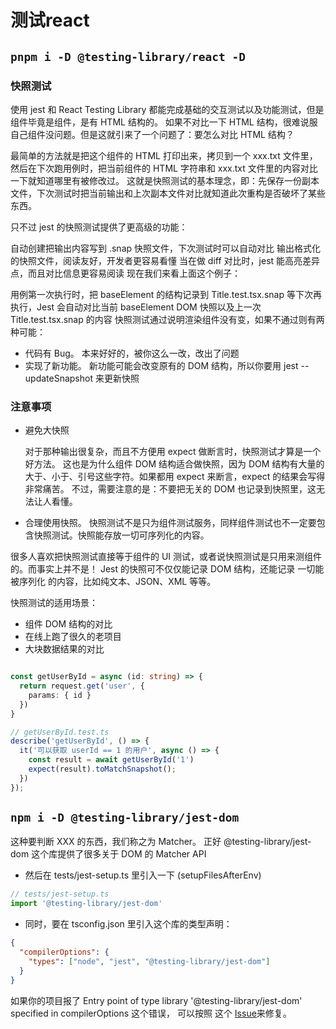 # 测试react 

## `pnpm i -D @testing-library/react -D`

### 快照测试

使用 jest 和 React Testing Library 都能完成基础的交互测试以及功能测试，但是组件毕竟是组件，是有 HTML 结构的。 如果不对比一下 HTML 结构，很难说服自己组件没问题。但是这就引来了一个问题了：要怎么对比 HTML 结构？

最简单的方法就是把这个组件的 HTML 打印出来，拷贝到一个 xxx.txt 文件里，然后在下次跑用例时，把当前组件的 HTML 字符串和 xxx.txt 文件里的内容对比一下就知道哪里有被修改过。 这就是快照测试的基本理念，即：先保存一份副本文件，下次测试时把当前输出和上次副本文件对比就知道此次重构是否破坏了某些东西。

只不过 jest 的快照测试提供了更高级的功能：

自动创建把输出内容写到 .snap 快照文件，下次测试时可以自动对比
输出格式化的快照文件，阅读友好，开发者更容易看懂
当在做 diff 对比时，jest 能高亮差异点，而且对比信息更容易阅读
现在我们来看上面这个例子：

用例第一次执行时，把 baseElement 的结构记录到 Title.test.tsx.snap
等下次再执行，Jest 会自动对比当前 baseElement DOM 快照以及上一次 Title.test.tsx.snap 的内容
快照测试通过说明渲染组件没有变，如果不通过则有两种可能：

- 代码有 Bug。 本来好好的，被你这么一改，改出了问题
- 实现了新功能。 新功能可能会改变原有的 DOM 结构，所以你要用 jest --updateSnapshot 来更新快照

### 注意事项

- 避免大快照

  对于那种输出很复杂，而且不方便用 expect 做断言时，快照测试才算是一个好方法。 这也是为什么组件 DOM 结构适合做快照，因为 DOM 结构有大量的大于、小于、引号这些字符。如果都用 expect 来断言，expect 的结果会写得非常痛苦。 不过，需要注意的是：不要把无关的 DOM 也记录到快照里，这无法让人看懂。

- 合理使用快照。 快照测试不是只为组件测试服务，同样组件测试也不一定要包含快照测试。快照能存放一切可序列化的内容。

很多人喜欢把快照测试直接等于组件的 UI 测试，或者说快照测试是只用来测组件的。而事实上并不是！ Jest 的快照可不仅仅能记录 DOM 结构，还能记录 一切能被序列化 的内容，比如纯文本、JSON、XML 等等。

快照测试的适用场景：

- 组件 DOM 结构的对比
- 在线上跑了很久的老项目
- 大块数据结果的对比

```ts 

const getUserById = async (id: string) => {
  return request.get('user', {
    params: { id }
  })
}

// getUserById.test.ts
describe('getUserById', () => {
  it('可以获取 userId == 1 的用户', async () => {
    const result = await getUserById('1')
    expect(result).toMatchSnapshot();
  })
});
```

## `npm i -D @testing-library/jest-dom`

这种要判断 XXX 的东西，我们称之为 Matcher。 正好 @testing-library/jest-dom 这个库提供了很多关于 DOM 的 Matcher API

- 然后在 tests/jest-setup.ts 里引入一下 (setupFilesAfterEnv)

```ts 
// tests/jest-setup.ts
import '@testing-library/jest-dom'
```
- 同时，要在 tsconfig.json 里引入这个库的类型声明：

```json
{
  "compilerOptions": {
    "types": ["node", "jest", "@testing-library/jest-dom"]
  }
}
```
如果你的项目报了 Entry point of type library '@testing-library/jest-dom' specified in compilerOptions 这个错误， 可以按照 这个 [Issue](https://github.com/haixiangyan/jest-tutorial/issues/26)来修复。

